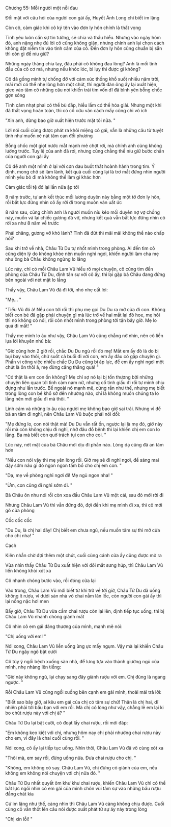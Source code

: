 




Chương 55: Mỗi người một nỗi đau

Đối mặt với câu hỏi của người con gái ấy, Huyết Ảnh Long chỉ biết im lặng

Còn cô, cảm giác khi cô ký tên vào đơn ly hôn chính là thất vọng

Tình yêu luôn cần sự tin tưởng, sẻ chia và thấu hiểu. Nhưng vào ngày hôm đó, anh nặng nhẹ đủ lời cô cũng không giận, nhưng chính anh lại chọn cách không đặt niềm tin vào tình cảm của cô. Đến đơn ly hôn cũng chuẩn bị sẵn thì còn gì để níu giữ?

Những ngày tháng chia tay, đâu phải cô không đau lòng? Anh là mối tình đầu của cô cơ mà, nhưng nếu khóc lóc, bi lụy thì được gì không?

Cô đã gồng mình tự chống đỡ với cảm xúc thống khổ suốt nhiều năm trời, mãi mới có thể nhẹ lòng hơn một chút, thì người đàn ông ấy lại xuất hiện, gieo vào tâm cô những câu nói khiến trái tim vốn dĩ đã bình yên bỗng chốc gợn sóng

Tình cảm nhạt phai có thể bù đắp, hiểu lầm có thể hóa giải. Nhưng một khi đã thất vọng hoàn toàn, thì có cố cứu vãn cách mấy cũng chỉ vô ích

"Xin anh, đừng bao giờ xuất hiện trước mặt tôi nữa. "

Lời nói cuối cùng được phát ra khỏi miệng cô gái, vẫn là những câu từ tuyệt tình như muốn xé nát tâm can đối phương

Bỗng chốc một giọt nước mắt mạnh mẽ chợt rơi, mà chính anh cũng không lường trước. Tuy lệ của anh đã rơi, nhưng cũng chẳng thể níu giữ bước chân của người con gái ấy

Cô để anh một mình ở lại với cơn đau buốt thắt hoành hành trong tim. Ý định, mong chờ sẽ làm lành, kết quả cuối cùng lại là trơ mắt đứng nhìn người mình yêu bỏ đi mà không thể làm gì khác hơn

Cảm giác tồi tệ đó lại lần nữa ập tới


8 năm trước, tự anh kết thúc mối lương duyên này bằng một tờ đơn ly hôn, rồi bất lực đứng nhìn cô ấy rời đi trong muôn vàn uất ức

8 năm sau, cũng chính anh là người muốn níu kéo mối duyên nợ vợ chồng này, muốn vá lại chiếc gương đã vỡ, nhưng kết quả vẫn bất lực đứng nhìn cô rời xa như 8 năm về trước

Phải chăng, gương vỡ khó lành? Tình đã đứt thì mãi mãi không thể nào chấp nối?



Sau khi trở về nhà, Châu Tử Du tự nhốt mình trong phòng. Ai đến tìm cô cũng diện lý do không khỏe nên muốn nghỉ ngơi, khiến người làm cha mẹ như ông bà Châu không ngừng lo lắng

Lúc này, chỉ có mỗi Châu Lam Vũ hiểu rõ mọi chuyện, cô cũng tìm đến phòng của Châu Tử Du, định tân sự với cô ấy, thì lại gặp bà Châu đang đứng bên ngoài với nét mặt lo lắng

Thấy vậy, Châu Lam Vũ đã đi tới, nhỏ nhẹ cất lời:

"Mẹ... "

"Tiểu Vũ đó à! Nếu con tới rồi thì phụ mẹ gọi Du Du ra mở cửa đi con. Không biết con bé đã gặp phải chuyện gì mà lúc trở về hai mắt lại đỏ hoe, mẹ hỏi thì nó không có nói, rồi còn nhốt mình trong phòng tới tận bây giờ. Mẹ lo quá đi mất! "

Thấy mẹ mình lo âu như vậy, Châu Lam Vũ cũng chẳng nỡ nhìn, nên cô liền lựa lời khuyên nhủ bà:

"Giờ cũng hơn 2 giờ rồi, chắc Du Du ngủ rồi đó mẹ! Mắt em ấy đỏ là do bị bụi bay vào thôi, chứ suốt cả buổi đi với con, em ấy đâu có gặp chuyện gì. Phần vì công việc nhiều chắc Du Du cũng bị áp lực, để em ấy nghỉ ngơi một chút là ổn thôi à, mẹ đừng căng thẳng quá! "

"Có thật là em con ổn không? Mẹ chỉ sợ nó lại bị tổn thương bởi những chuyện liên quan tới tình cảm nam nữ, nhưng cố tình giấu đi rồi tự mình chịu đựng như lần trước. Bề ngoài nó mạnh mẽ, cứng rắn như thế, nhưng mẹ biết trong lòng con bé khổ sở đến nhường nào, chỉ là không muốn chúng ta lo lắng nên mới giấu đi mà thôi. "

Linh cảm và những lo âu của người mẹ không bao giờ sai trái. Nhưng vì để bà an tâm đi nghỉ, nên Châu Lam Vũ buộc phải nói dối:

"Mẹ đừng lo, con nói thật mà! Du Du vẫn rất ổn, ngược lại là mẹ đó, giờ này rồi mà còn không chịu đi nghỉ, nhỡ đâu đổ bệnh thì lại khiến chị em con lo lắng. Ba mà biết còn quở trách tụi con cho coi. "

Lúc này, nét mặt của bà Châu mới dịu đi phần nào. Lòng dạ cũng đã an tâm hơn

"Nếu con nói vậy thì mẹ yên lòng rồi. Giờ mẹ sẽ đi nghỉ ngơi, để sáng mai dậy sớm nấu gì đó ngon ngon tẩm bổ cho chị em con. "


"Dạ, mẹ về phòng nghỉ ngơi đi! Mẹ ngủ ngon nha! "

"Ừm, con cũng đi nghỉ sớm đi. "

Bà Châu ôn nhu nói rồi còn xoa đầu Châu Lam Vũ một cái, sau đó mới rời đi

Nhưng Châu Lam Vũ thì vẫn đứng đó, đợi đến khi mẹ mình đi xa, thì cô mới gõ cửa phòng

Cốc cốc cốc

"Du Du, là chị hai đây! Chị biết em chưa ngủ, nếu muốn tâm sự thì mở cửa cho chị nha! "

Cạch

Kiên nhẫn chờ đợi thêm một chút, cuối cùng cánh cửa ấy cũng được mở ra

Vừa nhìn thấy Châu Tử Du xuất hiện với đôi mắt sưng húp, thì Châu Lam Vũ liền không khỏi xót xa

Cô nhanh chóng bước vào, rồi đóng cửa lại

Vào trong, Châu Lam Vũ mới biết từ khi trở về tới giờ, Châu Tử Du đã uống không ít rượu, vì dưới sàn nhà vỏ chai nằm lăn lốc, còn người con gái ấy thì lại nồng nặc hơi men

Bấy giờ, Châu Tử Du vừa cầm chai rượu còn lại lên, định tiếp tục uống, thì bị Châu Lam Vũ nhanh chóng giành mất

Cô nhìn cô em gái đáng thương của mình, mạnh mẽ nói:

"Chị uống với em! "

Nói xong, Châu Lam Vũ liền uống ừng ực mấy ngụm. Vậy mà lại khiến Châu Tử Du ngây ngô bật cười

Cô tùy ý ngồi bệch xuống sàn nhà, để lưng tựa vào thành giường ngủ của mình, nhẹ nhàng lên tiếng:


"Giờ này không ngủ, lại chạy sang đây giành rượu với em. Chị đúng là ngang ngược. "

Rồi Châu Lam Vũ cũng ngồi xuống bên cạnh em gái mình, thoải mái trả lời:

"Biết sao bây giờ, ai kêu em gái của chị có tâm sự chứ! Thân là chị hai, dĩ nhiên phải tới bầu bạn với em rồi. Mà chị có lòng như vậy, chẳng lẽ em lại ki bo chút rượu này với chị à? "

Châu Tử Du lại bật cười, cô đoạt lấy chai rượu, rồi mới đáp:

"Em không keo kiệt với chị, nhưng hôm nay chị phải nhường chai rượu này cho em, vì đây là chai cuối cùng rồi. "

Nói xong, cô ấy lại tiếp tục uống. Nhìn thôi, Châu Lam Vũ đã vô cùng xót xa

"Thôi mà, em say rồi, đừng uống nữa. Đưa chai rượu cho chị. "

"Không, em không có say. Châu Lam Vũ, chị đừng có giành của em, nếu không em không nói chuyện với chị nữa đó. "

Châu Tử Du nhất quyết ôm khư khư chai rượu, khiến Châu Lam Vũ chỉ có thể bất lực ngồi nhìn cô em gái của mình chôn vùi tâm sự vào những bầu rượu đắng chát kia

Cứ im lặng như thế, càng nhìn thì Châu Lam Vũ càng không chịu được. Cuối cùng cô vẫn thốt lên câu nói được xuất phát từ sự áy náy trong lòng

"Chị xin lỗi! "




